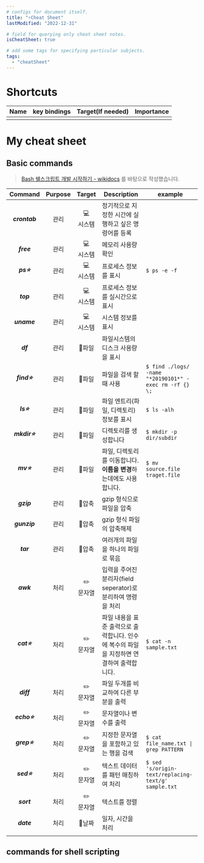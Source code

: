 ```yaml
---
# configs for document itself.
title: "⚡Cheat Sheet"
lastModified: "2022-12-31"

# field for querying only cheat sheet notes.
isCheatSheet: true

# add some tags for specifying particular subjects.
tags:
  - "cheatSheet"
---
```

# Shortcuts
| Name | key bindings | Target(If needed) | Importance |
| ---- | ------------ |:-----------------:| ---------- |
|      |              |                   |            |

# My cheat sheet
## Basic commands
> [Bash 쉘스크립트 개발 시작하기 - wikidocs](https://wikidocs.net/29453) 를 바탕으로 작성했습니다.

|    Command    | Purpose |    Target     | Description                                                                              | example                                                |
|:-------------:|:-------:|:-------------:| ---------------------------------------------------------------------------------------- | ------------------------------------------------------ |
| **_crontab_** |  관리   | 💻<br/>시스템 | 정기적으로 지정한 시간에 실행하고 싶은 명령어를 등록                                     |                                                        |
|  **_free_**   |  관리   | 💻<br/>시스템 | 메모리 사용량 확인                                                                       |                                                        |
|  **_ps⭐_**   |  관리   | 💻<br/>시스템 | 프로세스 정보를 표시                                                                     | `$ ps -e -f`                                           |
|   **_top_**   |  관리   | 💻<br/>시스템 | 프로세스 정보를 실시간으로 표시                                                          |                                                        |
|  **_uname_**  |  관리   | 💻<br/>시스템 | 시스템 정보를 표시                                                                       |                                                        |
|   **_df_**    |  관리   |    📁파일     | 파일시스템의 디스크 사용량을 표시                                                        |                                                        |
| **_find⭐_**  |  관리   |    📁파일     | 파일을 검색 할 때 사용                                                                   | `$ find ./logs/ -name "*20190101*" -exec rm -rf {} \;` |
|  **_ls⭐_**   |  관리   |    📁파일     | 파일 엔트리(파일, 디렉토리) 정보를 표시                                                  | `$ ls -alh`                                            |
| **_mkdir⭐_** |  관리   |    📁파일     | 디렉토리를 생성합니다                                                                    | `$ mkdir -p dir/subdir`                                |
|  **_mv⭐_**   |  관리   |    📁파일     | 파일, 디렉토리를 이동합니다. **이름을 변경**하는데에도 사용합니다.                       | `$ mv source.file traget.file `                        |
|  **_gzip_**   |  관리   |    🥚압축     | gzip 형식으로 파일을 압축                                                                |                                                        |
| **_gunzip_**  |  관리   |    🥚압축     | gzip 형식 파일의 압축해제                                                                |                                                        |
|   **_tar_**   |  관리   |    🥚압축     | 여러개의 파일을 하나의 파일로 묶음                                                       |                                                        |
|   **_awk_**   |  처리   | ✏️<br/>문자열 | 입력을 주어진 분리자(field seperator)로 분리하여 명령을 처리                             |                                                        |
|  **_cat⭐_**  |  처리   | ✏️<br/>문자열 | 파일 내용을 표준 출력으로 출력합니다. 인수에 복수의 파일을 지정하면 연결하여 출력합니다. | `$ cat -n sample.txt`                                  |
|  **_diff_**   |  처리   | ✏️<br/>문자열 | 파일 두개를 비교하여 다른 부분을 출력                                                    |                                                        |
| **_echo⭐_**  |  처리   | ✏️<br/>문자열 | 문자열이나 변수를 출력                                                                   |                                                        |
| **_grep⭐_**  |  처리   | ✏️<br/>문자열 | 지정한 문자열을 포함하고 있는 행을 검색                                                  | `$ cat file_name.txt \| grep PATTERN`                  |
|  **_sed⭐_**  |  처리   | ✏️<br/>문자열 | 텍스트 데이터를 패턴 매칭하여 처리                                                       | `$ sed 's/origin-text/replacing-text/g' sample.txt`    |
|  **_sort_**   |  처리   | ✏️<br/>문자열 | 텍스트를 정렬                                                                            |                                                        |
|  **_date_**   |  처리   |    📆날짜     | 일자, 시간을 처리                                                                        |                                                        |
|               |         |               |                                                                                          |                                                        |

## commands for shell scripting
